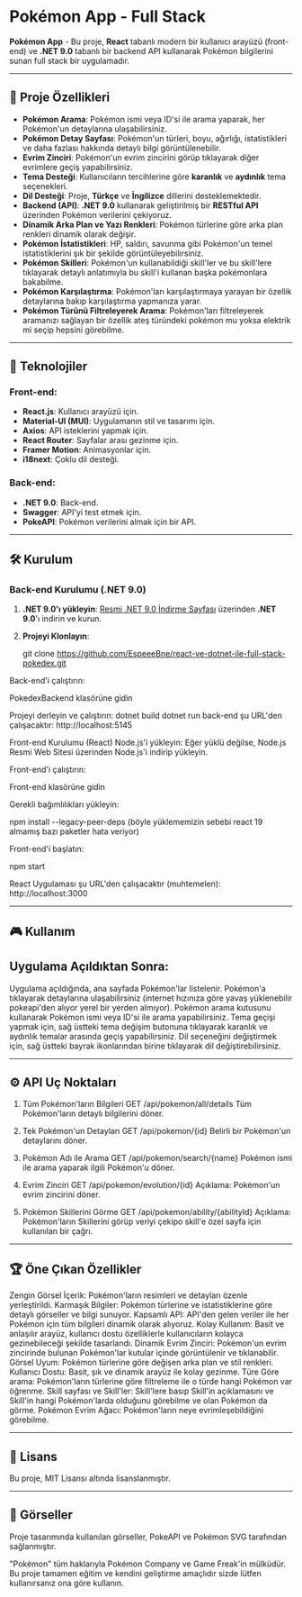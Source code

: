 # Pokémon App - Full Stack

**Pokémon App** - Bu proje, **React** tabanlı modern bir kullanıcı arayüzü (front-end) ve **.NET 9.0** tabanlı bir backend API kullanarak Pokémon bilgilerini sunan full stack bir uygulamadır.

---

## 🚀 Proje Özellikleri

- **Pokémon Arama**: Pokémon ismi veya ID'si ile arama yaparak, her Pokémon'un detaylarına ulaşabilirsiniz.
- **Pokémon Detay Sayfası**: Pokémon'un türleri, boyu, ağırlığı, istatistikleri ve daha fazlası hakkında detaylı bilgi görüntülenebilir.
- **Evrim Zinciri**: Pokémon'un evrim zincirini görüp tıklayarak diğer evrimlere geçiş yapabilirsiniz.
- **Tema Desteği**: Kullanıcıların tercihlerine göre **karanlık** ve **aydınlık** tema seçenekleri.
- **Dil Desteği**: Proje, **Türkçe** ve **İngilizce** dillerini desteklemektedir.
- **Backend (API)**: **.NET 9.0** kullanarak geliştirilmiş bir **RESTful API** üzerinden Pokémon verilerini çekiyoruz.
- **Dinamik Arka Plan ve Yazı Renkleri**: Pokémon türlerine göre arka plan renkleri dinamik olarak değişir.
- **Pokémon İstatistikleri**: HP, saldırı, savunma gibi Pokémon'un temel istatistiklerini şık bir şekilde görüntüleyebilirsiniz.
- **Pokémon Skilleri**: Pokémon'un kullanabildiği skill'ler ve bu skill'lere tıklayarak detaylı anlatımıyla bu skill'i kullanan başka pokémonlara bakabilme.
- **Pokémon Karşılaştırma**: Pokémon'ları karşılaştırmaya yarayan bir özellik detaylarına bakıp karşılaştırma yapmanıza yarar.
- **Pokémon Türünü Filtreleyerek Arama**: Pokémon'ları filtreleyerek aramanızı sağlayan bir özellik ateş türündeki pokémon mu yoksa elektrik mi seçip hepsini görebilme.
---

## 🔧 Teknolojiler

### Front-end:
- **React.js**: Kullanıcı arayüzü için.
- **Material-UI (MUI)**: Uygulamanın stil ve tasarımı için.
- **Axios**: API isteklerini yapmak için.
- **React Router**: Sayfalar arası gezinme için.
- **Framer Motion**: Animasyonlar için.
- **i18next**: Çoklu dil desteği.

### Back-end:
- **.NET 9.0**: Back-end.
- **Swagger**: API'yi test etmek için.
- **PokeAPI**: Pokémon verilerini almak için bir API.

---

## 🛠️ Kurulum

### **Back-end Kurulumu (.NET 9.0)**

1. **.NET 9.0'ı yükleyin**: [Resmi .NET 9.0 İndirme Sayfası](https://dotnet.microsoft.com/download/dotnet/9.0) üzerinden **.NET 9.0**'ı indirin ve kurun.


2. **Projeyi Klonlayın**:

   git clone https://github.com/EspeeeBne/react-ve-dotnet-ile-full-stack-pokedex.git

Back-end'i çalıştırın:

PokedexBackend klasörüne gidin

Projeyi derleyin ve çalıştırın:
dotnet build
dotnet run
back-end şu URL'den çalışacaktır: http://localhost:5145

Front-end Kurulumu (React)
Node.js'i yükleyin: Eğer yüklü değilse, Node.js Resmi Web Sitesi üzerinden Node.js'i indirip yükleyin.

Front-end'i çalıştırın:

Front-end klasörüne gidin

Gerekli bağımlılıkları yükleyin:


 npm install --legacy-peer-deps   (böyle yüklememizin sebebi react 19 almamış bazı paketler hata veriyor)


Front-end'i başlatın:

npm start

React Uygulaması şu URL'den çalışacaktır (muhtemelen): http://localhost:3000

---

## 🎮 Kullanım
## Uygulama Açıldıktan Sonra:
Uygulama açıldığında, ana sayfada Pokémon'lar listelenir. Pokémon'a tıklayarak detaylarına ulaşabilirsiniz (internet hızınıza göre yavaş yüklenebilir pokeapi'den alıyor yerel bir yerden almıyor).
Pokémon arama kutusunu kullanarak Pokémon ismi veya ID'si ile arama yapabilirsiniz.
Tema geçişi yapmak için, sağ üstteki tema değişim butonuna tıklayarak karanlık ve aydınlık temalar arasında geçiş yapabilirsiniz.
Dil seçeneğini değiştirmek için, sağ üstteki bayrak ikonlarından birine tıklayarak dil değiştirebilirsiniz.

---

## ⚙️ API Uç Noktaları


1. Tüm Pokémon'ların Bilgileri
GET /api/pokemon/all/details
Tüm Pokémon'ların detaylı bilgilerini döner.

1. Tek Pokémon'un Detayları
GET /api/pokemon/{id}
Belirli bir Pokémon'un detaylarını döner.

1. Pokémon Adı ile Arama
GET /api/pokemon/search/{name}
Pokémon ismi ile arama yaparak ilgili Pokémon'u döner.


1. Evrim Zinciri
GET /api/pokemon/evolution/{id}
Açıklama: Pokémon'un evrim zincirini döner.

1. Pokémon Skillerini Görme
GET /api/pokemon/ability/{abilityId}
Açıklama: Pokémon'ların Skillerini görüp veriyi çekipo skill'e özel sayfa için kullanılan bir çağrı.

---

## 🏆 Öne Çıkan Özellikler
Zengin Görsel İçerik: Pokémon'ların resimleri ve detayları özenle yerleştirildi.
Karmaşık Bilgiler: Pokémon türlerine ve istatistiklerine göre detaylı görseller ve bilgi sunuyor.
Kapsamlı API: API'den gelen veriler ile her Pokémon için tüm bilgileri dinamik olarak alıyoruz.
Kolay Kullanım: Basit ve anlaşılır arayüz, kullanıcı dostu özelliklerle kullanıcıların kolayca gezinebileceği şekilde tasarlandı.
Dinamik Evrim Zinciri: Pokémon'un evrim zincirinde bulunan Pokémon'lar kutular içinde görüntülenir ve tıklanabilir.
Görsel Uyum: Pokémon türlerine göre değişen arka plan ve stil renkleri.
Kullanıcı Dostu: Basit, şık ve dinamik arayüz ile kolay gezinme.
Türe Göre arama: Pokémon'ların türlerine göre filtreleme ile o türde hangi Pokémon var öğrenme.
Skill sayfası ve Skill'ler: Skill'lere basıp Skill'in açıklamasını ve Skill'in hangi Pokémon'larda olduğunu görebilme ve olan Pokémon da görme.
Pokémon Evrim Ağacı: Pokémon'ların neye evrimleşebildiğini görebilme.

---

## 📄 Lisans
Bu proje, MIT Lisansı altında lisanslanmıştır.

---

## 🎨 Görseller
Proje tasarımında kullanılan görseller, PokeAPI ve Pokémon SVG tarafından sağlanmıştır.

"Pokémon" tüm haklarıyla Pokémon Company ve Game Freak'in mülküdür. Bu proje tamamen eğitim ve kendini geliştirme amaçlıdır sizde lütfen kullanırsanız ona göre kullanın.





